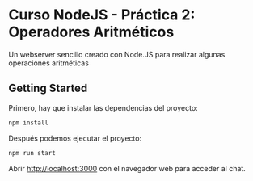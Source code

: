 # Curso NodeJS - Práctica 2: Operadores Aritméticos

Un webserver sencillo creado con Node.JS para realizar algunas operaciones aritméticas

## Getting Started

Primero, hay que instalar las dependencias del proyecto:

```bash
npm install
```

Después podemos ejecutar el proyecto:

```bash
npm run start
```

Abrir [http://localhost:3000](http://localhost:3000) con el navegador web para acceder al chat.